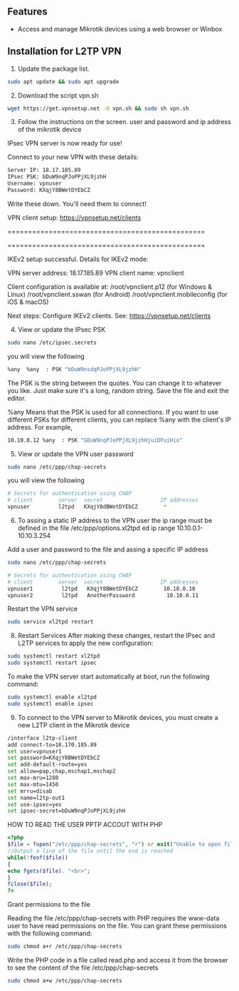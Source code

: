 ## Features

- Access and manage Mikrotik devices using a web browser or Winbox


## Installation for L2TP VPN

1. Update the package list.

```bash
sudo apt update && sudo apt upgrade
```

2. Download the script vpn.sh

```bash
wget https://get.vpnsetup.net -O vpn.sh && sudo sh vpn.sh
```

3. Follow the instructions on the screen. user and password and ip address of the mikrotik device


IPsec VPN server is now ready for use!

Connect to your new VPN with these details:

```bash
Server IP: 18.17.185.89
IPsec PSK: bDuW9nqPJoPPjXL9jzhH
Username: vpnuser
Password: KXqjY8BWetDYEbCZ
```

Write these down. You'll need them to connect!

VPN client setup: https://vpnsetup.net/clients

================================================

================================================

IKEv2 setup successful. Details for IKEv2 mode:

VPN server address: 18.17.185.89
VPN client name: vpnclient

Client configuration is available at:
/root/vpnclient.p12 (for Windows & Linux)
/root/vpnclient.sswan (for Android)
/root/vpnclient.mobileconfig (for iOS & macOS)

Next steps: Configure IKEv2 clients. See:
https://vpnsetup.net/clients



4. View or update the IPsec PSK


```bash
sudo nano /etc/ipsec.secrets
```

you will view the following

```bash
%any  %any  : PSK "bDuW9nsdqPJoPPjXL9jzhH"
```

The PSK is the string between the quotes. You can change it to whatever you like. Just make sure it's a long, random string. Save the file and exit the editor. 

%any Means that the PSK is used for all connections. If you want to use different PSKs for different clients, you can replace %any with the client's IP address. For example,



```bash
10.10.0.12 %any  : PSK "GDuW9nqPJoPPjXL9jzhHjuiDFuiHio"
```



5. View or update the VPN user password

```bash
sudo nano /etc/ppp/chap-secrets
```

you will view the following

```bash
# Secrets for authentication using CHAP
# client        server  secret                  IP addresses
vpnuser         l2tpd   KXqjY8dBWetDYEbCZ        *
```


6. To assing a static IP address to the VPN user the ip range must be defined in the file /etc/ppp/options.xl2tpd ed ip range 10.10.0.1-10.10.3.254



Add a user and password to the file  and assing a specific IP address

```bash
sudo nano /etc/ppp/chap-secrets
```

```bash
# Secrets for authentication using CHAP
# client        server  secret                  IP addresses
vpnuser1         l2tpd   KXqjY8BWetDYEbCZ        10.10.0.10
vpnuser2         l2tpd   AnotherPassword          10.10.0.11
```

 Restart the VPN service

```bash
sudo service xl2tpd restart
```


8. Restart Services
After making these changes, restart the IPsec and L2TP services to apply the new configuration:

```bash
sudo systemctl restart xl2tpd
sudo systemctl restart ipsec
```


To make the VPN server start automatically at boot, run the following command:

```bash
sudo systemctl enable xl2tpd
sudo systemctl enable ipsec
```


9. To connect to the VPN server to Mikrotik devices, you must create a new L2TP client in the Mikrotik device

```bash
/interface l2tp-client
add connect-to=18.170.185.89
set user=vpnuser1
set password=KXqjY8BWetDYEbCZ
set add-default-route=yes
set allow=pap,chap,mschap1,mschap2
set max-mru=1280
set max-mtu=1450
set mrru=disab
set name=l2tp-out1
set use-ipsec=yes
set ipsec-secret=bDuW9nqPJoPPjXL9jzhH
```


HOW TO READ THE USER PPTP ACCOUT WITH PHP

```php
<?php
$file = fopen("/etc/ppp/chap-secrets", "r") or exit("Unable to open file!");
//Output a line of the file until the end is reached
while(!feof($file))
{
echo fgets($file). "<br>";
}
fclose($file);
?>
```


Grant permissions to the file

Reading the file /etc/ppp/chap-secrets with PHP requires the www-data user to have read permissions on the file. You can grant these permissions with the following command:

```bash
sudo chmod a+r /etc/ppp/chap-secrets
```

Write the PHP code in a file called read.php and access it from the browser to see the content of the file /etc/ppp/chap-secrets

```bash
sudo chmod a+w /etc/ppp/chap-secrets
```


